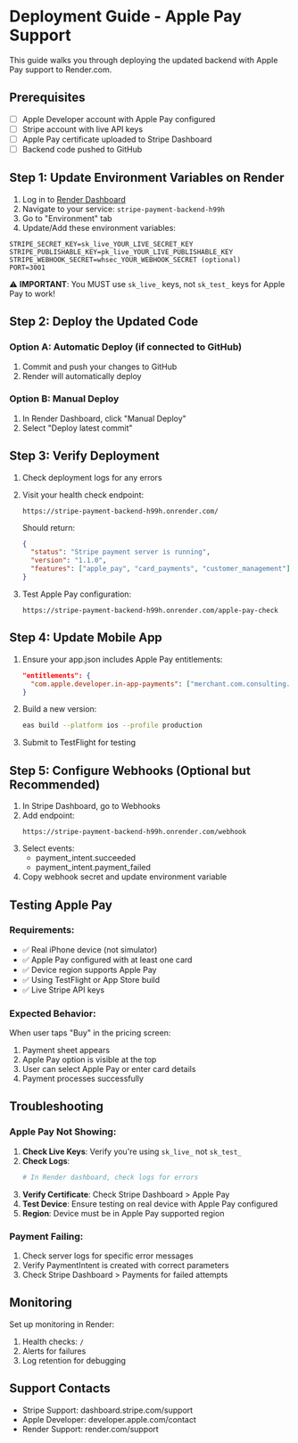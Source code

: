 # Deployment Guide - Apple Pay Support

This guide walks you through deploying the updated backend with Apple Pay support to Render.com.

## Prerequisites

- [ ] Apple Developer account with Apple Pay configured
- [ ] Stripe account with live API keys
- [ ] Apple Pay certificate uploaded to Stripe Dashboard
- [ ] Backend code pushed to GitHub

## Step 1: Update Environment Variables on Render

1. Log in to [Render Dashboard](https://dashboard.render.com)
2. Navigate to your service: `stripe-payment-backend-h99h`
3. Go to "Environment" tab
4. Update/Add these environment variables:

```
STRIPE_SECRET_KEY=sk_live_YOUR_LIVE_SECRET_KEY
STRIPE_PUBLISHABLE_KEY=pk_live_YOUR_LIVE_PUBLISHABLE_KEY
STRIPE_WEBHOOK_SECRET=whsec_YOUR_WEBHOOK_SECRET (optional)
PORT=3001
```

⚠️ **IMPORTANT**: You MUST use `sk_live_` keys, not `sk_test_` keys for Apple Pay to work!

## Step 2: Deploy the Updated Code

### Option A: Automatic Deploy (if connected to GitHub)
1. Commit and push your changes to GitHub
2. Render will automatically deploy

### Option B: Manual Deploy
1. In Render Dashboard, click "Manual Deploy"
2. Select "Deploy latest commit"

## Step 3: Verify Deployment

1. Check deployment logs for any errors
2. Visit your health check endpoint:
   ```
   https://stripe-payment-backend-h99h.onrender.com/
   ```
   Should return:
   ```json
   {
     "status": "Stripe payment server is running",
     "version": "1.1.0",
     "features": ["apple_pay", "card_payments", "customer_management"]
   }
   ```

3. Test Apple Pay configuration:
   ```
   https://stripe-payment-backend-h99h.onrender.com/apple-pay-check
   ```

## Step 4: Update Mobile App

1. Ensure your app.json includes Apple Pay entitlements:
   ```json
   "entitlements": {
     "com.apple.developer.in-app-payments": ["merchant.com.consulting.iris"]
   }
   ```

2. Build a new version:
   ```bash
   eas build --platform ios --profile production
   ```

3. Submit to TestFlight for testing

## Step 5: Configure Webhooks (Optional but Recommended)

1. In Stripe Dashboard, go to Webhooks
2. Add endpoint:
   ```
   https://stripe-payment-backend-h99h.onrender.com/webhook
   ```
3. Select events:
   - payment_intent.succeeded
   - payment_intent.payment_failed
4. Copy webhook secret and update environment variable

## Testing Apple Pay

### Requirements:
- ✅ Real iPhone device (not simulator)
- ✅ Apple Pay configured with at least one card
- ✅ Device region supports Apple Pay
- ✅ Using TestFlight or App Store build
- ✅ Live Stripe API keys

### Expected Behavior:
When user taps "Buy" in the pricing screen:
1. Payment sheet appears
2. Apple Pay option is visible at the top
3. User can select Apple Pay or enter card details
4. Payment processes successfully

## Troubleshooting

### Apple Pay Not Showing:

1. **Check Live Keys**: Verify you're using `sk_live_` not `sk_test_`
2. **Check Logs**: 
   ```bash
   # In Render dashboard, check logs for errors
   ```
3. **Verify Certificate**: Check Stripe Dashboard > Apple Pay
4. **Test Device**: Ensure testing on real device with Apple Pay configured
5. **Region**: Device must be in Apple Pay supported region

### Payment Failing:

1. Check server logs for specific error messages
2. Verify PaymentIntent is created with correct parameters
3. Check Stripe Dashboard > Payments for failed attempts

## Monitoring

Set up monitoring in Render:
1. Health checks: `/`
2. Alerts for failures
3. Log retention for debugging

## Support Contacts

- Stripe Support: dashboard.stripe.com/support
- Apple Developer: developer.apple.com/contact
- Render Support: render.com/support 